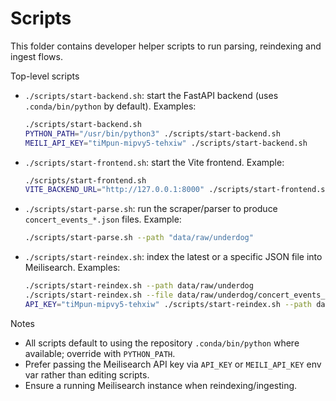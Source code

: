# Scripts

This folder contains developer helper scripts to run parsing, reindexing and ingest flows.

Top-level scripts

- `./scripts/start-backend.sh`: start the FastAPI backend (uses `.conda/bin/python` by default). Examples:

  ```bash
  ./scripts/start-backend.sh
  PYTHON_PATH="/usr/bin/python3" ./scripts/start-backend.sh
  MEILI_API_KEY="tiMpun-mipvy5-tehxiw" ./scripts/start-backend.sh
  ```

- `./scripts/start-frontend.sh`: start the Vite frontend. Example:

  ```bash
  ./scripts/start-frontend.sh
  VITE_BACKEND_URL="http://127.0.0.1:8000" ./scripts/start-frontend.sh
  ```

- `./scripts/start-parse.sh`: run the scraper/parser to produce `concert_events_*.json` files. Example:

  ```bash
  ./scripts/start-parse.sh --path "data/raw/underdog"
  ```

- `./scripts/start-reindex.sh`: index the latest or a specific JSON file into Meilisearch. Examples:

  ```bash
  ./scripts/start-reindex.sh --path data/raw/underdog
  ./scripts/start-reindex.sh --file data/raw/underdog/concert_events_20250922_184039.json
  API_KEY="tiMpun-mipvy5-tehxiw" ./scripts/start-reindex.sh --path data/raw/underdog
  ```
  
Notes

- All scripts default to using the repository `.conda/bin/python` where available; override with `PYTHON_PATH`.
- Prefer passing the Meilisearch API key via `API_KEY` or `MEILI_API_KEY` env var rather than editing scripts.
- Ensure a running Meilisearch instance when reindexing/ingesting.
